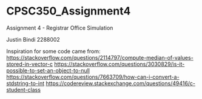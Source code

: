 # CPSC350_Assignment4
Assignment 4 - Registrar Office Simulation

Justin Bindi
2288002

Inspiration for some code came from:
https://stackoverflow.com/questions/2114797/compute-median-of-values-stored-in-vector-c
https://stackoverflow.com/questions/3030829/is-it-possible-to-set-an-object-to-null
https://stackoverflow.com/questions/7663709/how-can-i-convert-a-stdstring-to-int
https://codereview.stackexchange.com/questions/49416/c-student-class
